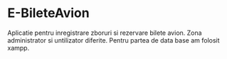 # E-BileteAvion
Aplicatie pentru inregistrare zboruri si rezervare bilete avion.
Zona administrator si untilizator diferite.
Pentru partea de data base am folosit xampp.

